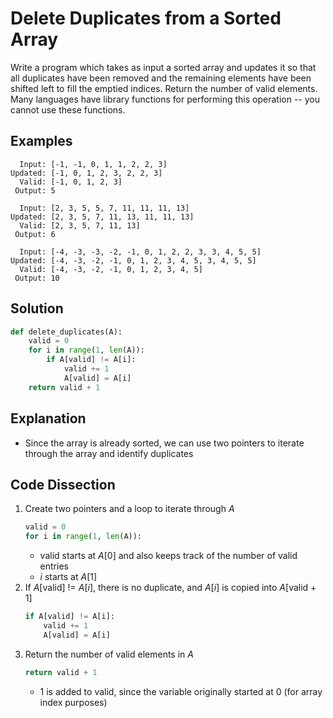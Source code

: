 # Delete Duplicates from a Sorted Array
Write a program which takes as input a sorted array and updates it so that all duplicates have been removed and the remaining elements have been shifted left to fill the emptied indices. Return the number of valid elements. Many languages have library functions for performing this operation -- you cannot use these functions.

## Examples
```
  Input: [-1, -1, 0, 1, 1, 2, 2, 3]
Updated: [-1, 0, 1, 2, 3, 2, 2, 3]
  Valid: [-1, 0, 1, 2, 3]
 Output: 5

  Input: [2, 3, 5, 5, 7, 11, 11, 11, 13]
Updated: [2, 3, 5, 7, 11, 13, 11, 11, 13]
  Valid: [2, 3, 5, 7, 11, 13]
 Output: 6

  Input: [-4, -3, -3, -2, -1, 0, 1, 2, 2, 3, 3, 4, 5, 5]
Updated: [-4, -3, -2, -1, 0, 1, 2, 3, 4, 5, 3, 4, 5, 5]
  Valid: [-4, -3, -2, -1, 0, 1, 2, 3, 4, 5]
 Output: 10
```

## Solution
```python
def delete_duplicates(A):
    valid = 0
    for i in range(1, len(A)):
        if A[valid] != A[i]:
            valid += 1
            A[valid] = A[i]
    return valid + 1
```

## Explanation
* Since the array is already sorted, we can use two pointers to iterate through the array and identify duplicates

## Code Dissection
1. Create two pointers and a loop to iterate through _A_
    ```python
    valid = 0
    for i in range(1, len(A)):
    ```
    * valid starts at _A_[0] and also keeps track of the number of valid entries
    * _i_ starts at _A_[1]
2. If _A_[valid] != _A_[_i_], there is no duplicate, and _A_[_i_] is copied into _A_[valid + 1]
    ```python
    if A[valid] != A[i]:
        valid += 1
        A[valid] = A[i]
    ```
3. Return the number of valid elements in _A_
    ```python
    return valid + 1
    ```
    * 1 is added to valid, since the variable originally started at 0 (for array index purposes)